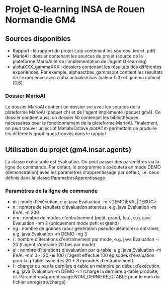 # Projet Q-learning INSA de Rouen Normandie GM4

## Sources disponibles
- Rapport : le rapport du projet (.zip contenant les sources .tex et .pdf)
- MarioAI : dossier contenant les sources du projet (source de la plateforme MarioAI et de l'implémentation de l'agent Q-learning)
- alphaXXX\_gammaXXX : dossiers contenant les résultats des différentes expériences. Par exemple, alphaactbas\_gammaopt contient les résultats de l'expérience avec alpha actualisé bas (valeur 0,3) et gamma optimal (0,6).

### Dossier MarioAI
Le dossier MarioAI contient un dossier _src_ avec les sources de la plateforme MarioAI (paquet ch) et de l'agent implémenté (paquet gm4).
Ce dossier contient aussi un dossier _lib_ contenant les bibliothèques nécessaires pour le fonctionnement de la plateforme MarioAI.
Finalement, on peut trouver un script Matlab/Octave _plotAll.m_ permettant de produire les différents graphiques trouvés dans le rapport.


## Utilisation du projet (gm4.insar.agents)
La classe exécutable est Evaluation. On peut passer des paramètres via la ligne de commande. Par défaut, le programme s'exécutera en mode DEMO (démonstration) avec les paramètres d'apprentissage par défaut, i.e. ceux définis dans la classe ParametresApprentissage.

### Paramètres de la ligne de commande
- m : mode d'exécution, e.g. java Evaluation -m <DEMO|EVAL|DEBUG>
- n : nombre de résultats d'évaluation attendus, e.g. java Evaluation -m EVAL -n 200
- nm : nombre de modes d'entraînement (petit, grand, feu), e.g. java Evaluation -nm 2 (uniquement mode petit et grand)
- ng : nombre de graines (pour génération pseudo-aléatoire) à entraîner, e.g. java Evaluation -m DEMO -ng 3
- i : nombre d'itérations d'entraînement par mode, e.g. java Evaluation -i 20 (l'agent s'entraîne 20 fois par mode)
- ei : nombre d'itérations d'évaluation par q-table, e.g. java Evaluation -m EVAL -nm 3 -i 20 -ei 100 (l'agent effectue 100 épisodes d'évaluation pour la q-table issue des 20 * 3 épisodes d'entraînement)
- l : charger ou pas la dernière q-table en mémoire en début d'exécution, e.g. java Evaluation -m DEMO -l 1 (charge la dernière q-table produite, cf. ParametresApprentissage.NOM\_DERNIERE\_QTABLE pour le nom du fichier enregistré/chargé)
